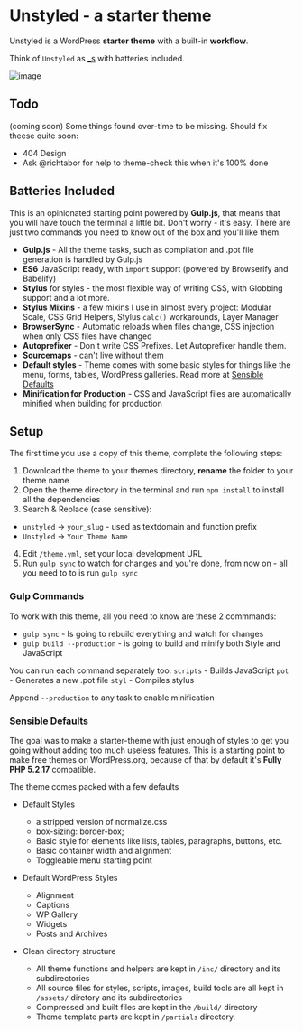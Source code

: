 # Unstyled - a starter theme
Unstyled is a WordPress **starter theme** with a built-in **workflow**.

Think of `Unstyled` as [_s](https://github.com/Automattic/_s) with batteries included.

![image](https://user-images.githubusercontent.com/988095/31171735-74400622-a909-11e7-836c-fd81defe381d.jpg)

## Todo
(coming soon)
Some things found over-time to be missing. Should fix theese quite soon:

* 404 Design
* Ask @richtabor for help to theme-check this when it's 100% done


## Batteries Included
This is an opinionated starting point powered by **Gulp.js**, that means that you will have touch the terminal a little bit.
Don't worry - it's easy. There are just two commands you need to know out of the box and you'll like them.

* **Gulp.js** - All the theme tasks, such as compilation and .pot file generation is handled by Gulp.js
* **ES6** JavaScript ready, with `import` support (powered by Browserify and Babelify)
* **Stylus** for styles - the most flexible way of writing CSS, with Globbing support and a lot more.
* **Stylus Mixins** - a few mixins I use in almost every project: Modular Scale, CSS Grid Helpers, Stylus `calc()` workarounds, Layer Manager
* **BrowserSync** - Automatic reloads when files change, CSS injection when only CSS files have changed
* **Autoprefixer** - Don't write CSS Prefixes. Let Autoprefixer handle them.
* **Sourcemaps** - can't live without them
* **Default styles** - Theme comes with some basic styles for things like the menu, forms, tables, WordPress galleries. Read more at [Sensible Defaults](#sensible-defaults)
* **Minification for Production** - CSS and JavaScript files are automatically minified when building for production


## Setup
The first time you use a copy of this theme, complete the following steps:
1. Download the theme to your themes directory, **rename** the folder to your theme name
2. Open the theme directory in the terminal and run `npm install` to install all the dependencies
3. Search & Replace (case sensitive):
 * `unstyled` -> `your_slug` - used as textdomain and function prefix
 * `Unstyled` -> `Your Theme Name`
4. Edit `/theme.yml`, set your local development URL
5. Run `gulp sync` to watch for changes and you're done, from now on - all you need to to is run `gulp sync`


### Gulp Commands
To work with this theme, all you need to know are these 2 commmands:
* `gulp sync` - Is going to rebuild everything and watch for changes
* `gulp build --production` - is going to build and minify both Style and JavaScript

You can run each command separately too:
`scripts` - Builds JavaScript
`pot` - Generates a new .pot file
`styl` - Compiles stylus

Append `--production` to any task to enable minification

 
 
  
### Sensible Defaults
The goal was to make a starter-theme with just enough of styles to get you going without adding too much useless features.
This is a starting point to make free themes on WordPress.org, because of that by default it's **Fully PHP 5.2.17** compatible. 

The theme comes packed with a few defaults
* Default Styles

  * a stripped version of normalize.css
  * box-sizing: border-box;
  * Basic style for elements like lists, tables, paragraphs, buttons, etc.
  * Basic container width and alignment
  * Toggleable menu starting point

* Default WordPress Styles

	* Alignment
	* Captions
	* WP Gallery
	* Widgets
	* Posts and Archives

* Clean directory structure

	*  All theme functions and helpers are kept in `/inc/` directory and its subdirectories
	*  All source files for styles, scripts, images, build tools are all kept in `/assets/` diretory and its subdirectories
	*  Compressed and built files are kept in the `/build/` directory
	*  Theme template parts are kept in `/partials` directory. 
